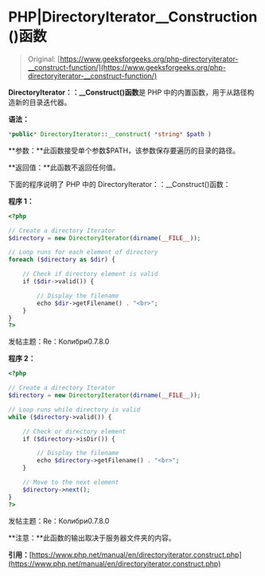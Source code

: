 # PHP|DirectoryIterator__Construction()函数

> Original: [https://www.geeksforgeeks.org/php-directoryiterator-__construct-function/](https://www.geeksforgeeks.org/php-directoryiterator-__construct-function/)

**DirectoryIterator：：__Construct()函数**是 PHP 中的内置函数，用于从路径构造新的目录迭代器。

**语法：**

```php
*public* DirectoryIterator::__construct( *string* $path )
```

**参数：**此函数接受单个参数$PATH，该参数保存要遍历的目录的路径。

**返回值：**此函数不返回任何值。

下面的程序说明了 PHP 中的 DirectoryIterator：：__Construct()函数：

**程序 1：**

```php
<?php

// Create a directory Iterator
$directory = new DirectoryIterator(dirname(__FILE__));

// Loop runs for each element of directory
foreach ($directory as $dir) {

    // Check if directory element is valid
    if ($dir->valid()) {

        // Display the filename
        echo $dir->getFilename() . "<br>";
    }
}
?>
```

发帖主题：Re：Колибри0.7.8.0

**程序 2：**

```php
<?php

// Create a directory Iterator
$directory = new DirectoryIterator(dirname(__FILE__));

// Loop runs while directory is valid
while ($directory->valid()) {

    // Check or directory element
    if ($directory->isDir()) {

        // Display the filename
        echo $directory->getFilename() . "<br>";
    }

    // Move to the next element
    $directory->next();
}
?> 
```

发帖主题：Re：Колибри0.7.8.0

**注意：**此函数的输出取决于服务器文件夹的内容。

**引用：**[https://www.php.net/manual/en/directoryiterator.construct.php](https://www.php.net/manual/en/directoryiterator.construct.php)